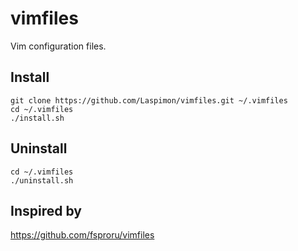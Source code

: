 # vimfiles
Vim configuration files.

## Install
```
git clone https://github.com/Laspimon/vimfiles.git ~/.vimfiles
cd ~/.vimfiles
./install.sh
```

## Uninstall
```
cd ~/.vimfiles
./uninstall.sh
```

## Inspired by
https://github.com/fsproru/vimfiles
